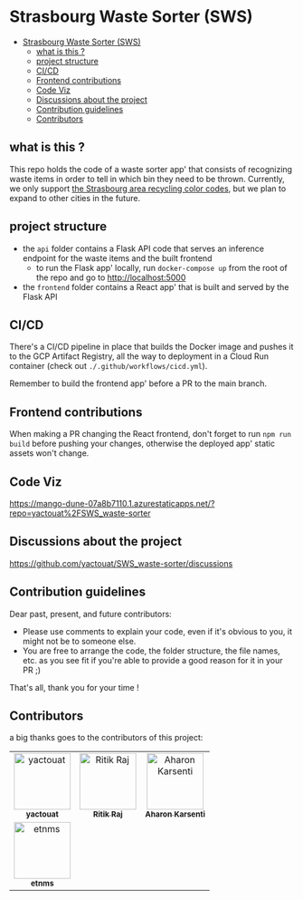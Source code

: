# Strasbourg Waste Sorter (SWS)

- [Strasbourg Waste Sorter (SWS)](#strasbourg-waste-sorter-sws)
  - [what is this ?](#what-is-this-)
  - [project structure](#project-structure)
  - [CI/CD](#cicd)
  - [Frontend contributions](#frontend-contributions)
  - [Code Viz](#code-viz)
  - [Discussions about the project](#discussions-about-the-project)
  - [Contribution guidelines](#contribution-guidelines)
  - [Contributors](#contributors)

## what is this ?

This repo holds the code of a waste sorter app' that consists of recognizing waste items in order to tell in which bin they need to be thrown. Currently, we only support [the Strasbourg area recycling color codes](./waste_sorting_strasbourg.png), but we plan to expand to other cities in the future.

## project structure

- the `api` folder contains a Flask API code that serves an inference endpoint for the waste items and the built frontend
  - to run the Flask app' locally, run `docker-compose up` from the root of the repo and go to <http://localhost:5000>
- the `frontend` folder contains a React app' that is built and served by the Flask API

## CI/CD

There's a CI/CD pipeline in place that builds the Docker image and pushes it to the GCP Artifact Registry, all the way to deployment in a Cloud Run container (check out `./.github/workflows/cicd.yml`). 

Remember to build the frontend app' before a PR to the main branch.

## Frontend contributions

When making a PR changing the React frontend, don't forget to run `npm run build` before pushing your changes, otherwise the deployed app' static assets won't change.

## Code Viz

<https://mango-dune-07a8b7110.1.azurestaticapps.net/?repo=yactouat%2FSWS_waste-sorter>

## Discussions about the project

https://github.com/yactouat/SWS_waste-sorter/discussions

## Contribution guidelines

Dear past, present, and future contributors:

- Please use comments to explain your code, even if it's obvious to you, it might not be to someone else.
- You are free to arrange the code, the folder structure, the file names, etc. as you see fit if you're able to provide a good reason for it in your PR ;)

That's all, thank you for your time !

## Contributors

a big thanks goes to the contributors of this project:

<table align="center">
<tbody>
    <tr>
      <td align="center"><a href="https://github.com/yactouat"><img src="https://avatars.githubusercontent.com/u/37403808" width="100px;" alt="yactouat"/><br /><sub><b>yactouat</b></sub></a></td>
      <td align="center"><a href="https://github.com/ritik2358"><img src="https://avatars.githubusercontent.com/u/98156555" width="100px;" alt="Ritik Raj"/><br /><sub><b>Ritik Raj</b></sub></a></td>
      <td align="center"><a href="https://github.com/aharonYK"><img src="https://avatars.githubusercontent.com/u/87654852" width="100px;" alt="Aharon Karsenti"/><br /><sub><b>Aharon Karsenti</b></sub></a></td>
    </tr>
    <tr>
      <td align="center"><a href="https://github.com/etnms"><img src="https://avatars.githubusercontent.com/u/91740611" width="100px;" alt="etnms"/><br /><sub><b>etnms</b></sub></a></td>
    </tr>
</tbody>
</table>